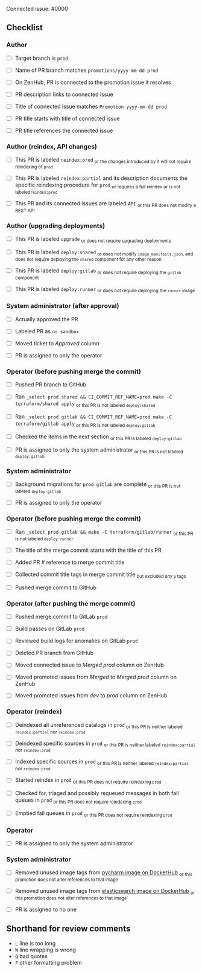 <!--
This is the PR template for a promotion PR against `prod`.
-->

Connected issue: #0000


## Checklist


### Author

- [ ] Target branch is `prod`
- [ ] Name of PR branch matches `promotions/yyyy-mm-dd-prod`
- [ ] On ZenHub, PR is connected to the promotion issue it resolves
- [ ] PR description links to connected issue
- [ ] Title of connected issue matches `Promotion yyyy-mm-dd prod`
- [ ] PR title starts with title of connected issue
- [ ] PR title references the connected issue


### Author (reindex, API changes)

- [ ] This PR is labeled `reindex:prod` <sub>or the changes introduced by it will not require reindexing of `prod`</sub>
- [ ] This PR is labeled `reindex:partial` and its description documents the specific reindexing procedure for `prod` <sub>or requires a full reindex or is not labeled`reindex:prod`</sub>
- [ ] This PR and its connected issues are labeled `API` <sub>or this PR does not modify a REST API</sub>


### Author (upgrading deployments)

- [ ] This PR is labeled `upgrade` <sub>or does not require upgrading deployments</sub>
- [ ] This PR is labeled `deploy:shared` <sub>or does not modify `image_manifests.json`, and does not require deploying the `shared` component for any other reason</sub>
- [ ] This PR is labeled `deploy:gitlab` <sub>or does not require deploying the `gitlab` component</sub>
- [ ] This PR is labeled `deploy:runner` <sub>or does not require deploying the `runner` image</sub>


### System administrator (after approval)

- [ ] Actually approved the PR
- [ ] Labeled PR as `no sandbox`
- [ ] Moved ticket to *Approved* column
- [ ] PR is assigned to only the operator


### Operator (before pushing merge the commit)

- [ ] Pushed PR branch to GitHub
- [ ] Ran `_select prod.shared && CI_COMMIT_REF_NAME=prod make -C terraform/shared apply` <sub>or this PR is not labeled `deploy:shared`</sub>
- [ ] Ran `_select prod.gitlab && CI_COMMIT_REF_NAME=prod make -C terraform/gitlab apply` <sub>or this PR is not labeled `deploy:gitlab`</sub>
- [ ] Checked the items in the next section <sub>or this PR is labeled `deploy:gitlab`</sub>
- [ ] PR is assigned to only the system administrator <sub>or this PR is not labeled `deploy:gitlab`</sub>


### System administrator

- [ ] Background migrations for `prod.gitlab` are complete <sub>or this PR is not labeled `deploy:gitlab`</sub>
- [ ] PR is assigned to only the operator


### Operator (before pushing merge the commit)

- [ ] Ran `_select prod.gitlab && make -C terraform/gitlab/runner` <sub>or this PR is not labeled `deploy:runner`</sub>
- [ ] The title of the merge commit starts with the title of this PR
- [ ] Added PR # reference to merge commit title
- [ ] Collected commit title tags in merge commit title <sub>but excluded any `p` tags</sub>
- [ ] Pushed merge commit to GitHub


### Operator (after pushing the merge commit)

- [ ] Pushed merge commit to GitLab `prod`
- [ ] Build passes on GitLab `prod`
- [ ] Reviewed build logs for anomalies on GitLab `prod`
- [ ] Deleted PR branch from GitHub
- [ ] Moved connected issue to *Merged prod* column on ZenHub
- [ ] Moved promoted issues from *Merged* to *Merged prod* column on ZenHub
- [ ] Moved promoted issues from *dev* to *prod* column on ZenHub


### Operator (reindex)

- [ ] Deindexed all unreferenced catalogs in `prod` <sub>or this PR is neither labeled `reindex:partial` nor `reindex:prod`</sub>
- [ ] Deindexed specific sources in `prod` <sub>or this PR is neither labeled `reindex:partial` nor `reindex:prod`</sub>
- [ ] Indexed specific sources in `prod` <sub>or this PR is neither labeled `reindex:partial` nor `reindex:prod`</sub>
- [ ] Started reindex in `prod` <sub>or this PR does not require reindexing `prod`</sub>
- [ ] Checked for, triaged and possibly requeued messages in both fail queues in `prod` <sub>or this PR does not require reindexing `prod`</sub>
- [ ] Emptied fail queues in `prod` <sub>or this PR does not require reindexing `prod`</sub>


### Operator

- [ ] PR is assigned to only the system administrator


### System administrator

- [ ] Removed unused image tags from [pycharm image on DockerHub](https://hub.docker.com/repository/docker/ucscgi/azul-pycharm) <sub>or this promotion does not alter references to that image`</sub>
- [ ] Removed unused image tags from [elasticsearch image on DockerHub](https://hub.docker.com/repository/docker/ucscgi/azul-elasticsearch) <sub>or this promotion does not alter references to that image`</sub>
- [ ] PR is assigned to no one


## Shorthand for review comments

- `L` line is too long
- `W` line wrapping is wrong
- `Q` bad quotes
- `F` other formatting problem
